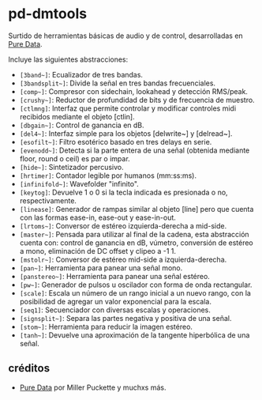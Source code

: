 # pd-dmtools
Surtido de herramientas básicas de audio y de control, desarrolladas en [Pure Data](https://github.com/pure-data/pure-data).  
  
Incluye las siguientes abstracciones:
- `[3band~]`: Ecualizador de tres bandas.
- `[3bandsplit~]`: Divide la señal en tres bandas frecuenciales.
- `[comp~]`: Compresor con sidechain, lookahead y detección RMS/peak.
- `[crushy~]`: Reductor de profundidad de bits y de frecuencia de muestro.
- `[ctlmng]`: Interfaz que permite controlar y modificar controles midi recibidos mediante el objeto [ctlin].
- `[dbgain~]`: Control de ganancia en dB.
- `[del4~]`: Interfaz simple para los objetos [delwrite~] y [delread~].
- `[esofilt~]`: Filtro esotérico basado en tres delays en serie.
- `[evenodd~]`: Detecta si la parte entera de una señal (obtenida mediante floor, round o ceil) es par o impar.
- `[hide~]`: Sintetizador percusivo.
- `[hrtimer]`: Contador legible por humanos (mm:ss:ms).
- `[infinifold~]`: Wavefolder "infinito".
- `[keytog]`: Devuelve 1 o 0 si la tecla indicada es presionada o no, respectivamente.
- `[linease]`: Generador de rampas similar al objeto [line] pero que cuenta con las formas ease-in, ease-out y ease-in-out.
- `[lrtoms~]`: Conversor de estéreo izquierda-derecha a mid-side.
- `[master~]`: Pensada para utilizar al final de la cadena, esta abstracción cuenta con: control de ganancia en dB, vúmetro, conversión de estéreo a mono, eliminación de DC offset y clipeo a -1 1.
- `[mstolr~]`: Conversor de estéreo mid-side a izquierda-derecha.
- `[pan~]`: Herramienta para panear una señal mono.
- `[panstereo~]`: Herramienta para panear una señal estéreo.
- `[pw~]`: Generador de pulsos u oscilador con forma de onda rectangular.
- `[scale]`: Escala un número de un rango inicial a un nuevo rango, con la posibilidad de agregar un valor exponencial para la escala.
- `[seq1]`: Secuenciador con diversas escalas y operaciones.
- `[signsplit~]`: Separa las partes negativa y positiva de una señal.
- `[stom~]`: Herramienta para reducir la imagen estéreo.
- `[tanh~]`: Devuelve una aproximación de la tangente hiperbólica de una señal.

## créditos
- [Pure Data](https://github.com/pure-data/pure-data) por Miller Puckette y muchxs más.

